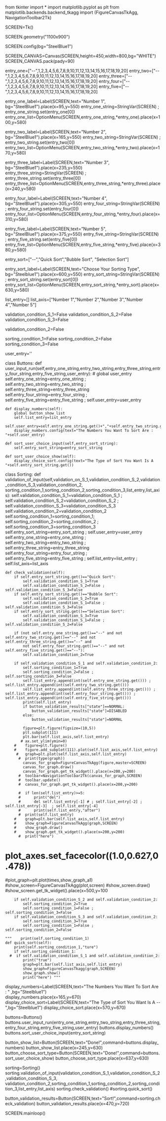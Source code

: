 from tkinter import *
import matplotlib.pyplot as plt
from matplotlib.backends.backend_tkagg import (FigureCanvasTkAgg, NavigationToolbar2Tk)

SCREEN=Tk()

SCREEN.geometry("1100x900")

SCREEN.config(bg="SteelBlue1")

SCREEN_CANVAS=Canvas(SCREEN,height=450,width=800,bg="WHITE")
SCREEN_CANVAS.pack(pady=90)

entry_one=["--",1,2,3,4,5,6,7,8,9,10,11,12,13,14,15,16,17,18,19,20]
entry_two=["--",1,2,3,4,5,6,7,8,9,10,11,12,13,14,15,16,17,18,19,20]
entry_three=["--",1,2,3,4,5,6,7,8,9,10,11,12,13,14,15,16,17,18,19,20]
entry_four=["--",1,2,3,4,5,6,7,8,9,10,11,12,13,14,15,16,17,18,19,20]
entry_five=["--",1,2,3,4,5,6,7,8,9,10,11,12,13,14,15,16,17,18,19,20]

entry_one_label=Label(SCREEN,text="Number 1", bg="SteelBlue1").place(x=95,y=550)
entry_one_string=StringVar(SCREEN) ; entry_one_string.set(entry_one[0])
entry_one_list=OptionMenu(SCREEN,entry_one_string,*entry_one).place(x=100,y=580)

entry_two_label=Label(SCREEN,text="Number 2", bg="SteelBlue1").place(x=165,y=550)
entry_two_string=StringVar(SCREEN) ; entry_two_string.set(entry_two[0])
entry_two_list=OptionMenu(SCREEN,entry_two_string,*entry_two).place(x=170,y=580)

entry_three_label=Label(SCREEN,text="Number 3", bg="SteelBlue1").place(x=235,y=550)
entry_three_string=StringVar(SCREEN) ; entry_three_string.set(entry_three[0])
entry_three_list=OptionMenu(SCREEN,entry_three_string,*entry_three).place(x=240,y=580)

entry_four_label=Label(SCREEN,text="Number 4", bg="SteelBlue1").place(x=305,y=550)
entry_four_string=StringVar(SCREEN) ; entry_four_string.set(entry_four[0])
entry_four_list=OptionMenu(SCREEN,entry_four_string,*entry_four).place(x=310,y=580)
                      
entry_five_label=Label(SCREEN,text="Number 5", bg="SteelBlue1").place(x=375,y=550)
entry_five_string=StringVar(SCREEN) ; entry_five_string.set(entry_five[0])
entry_five_list=OptionMenu(SCREEN,entry_five_string,*entry_five).place(x=380,y=580)

entry_sort=["--","Quick Sort","Bubble Sort", "Selection Sort"]

entry_sort_label=Label(SCREEN,text="Choose Your Sorting Type", bg="Steelblue1").place(x=600,y=550)
entry_sort_string=StringVar(SCREEN) ; entry_sort_string.set(entry_sort[0])
entry_sort_list=OptionMenu(SCREEN,entry_sort_string,*entry_sort).place(x=630,y=580)

list_entry=[]
list_axis=["Number 1","Number 2","Number 3","Number 4","Number 5"]

validation_condition_S_1=False
validation_condition_S_2=False
validation_condition_S_3=False

validation_condition_2=False

sorting_condition_1=False
sorting_condition_2=False
sorting_condition_3=False

user_entry=''

class Buttons:
    def user_input_run(self,entry_one_string,entry_two_string,entry_three_string,entry_four_string,entry_five_string,user_entry):
       # global user_entry
        self.entry_one_string=entry_one_string ; self.entry_two_string=entry_two_string ; self.entry_three_string=entry_three_string 
        self.entry_four_string=entry_four_string ; self.entry_five_string=entry_five_string ; self.user_entry=user_entry

    def display_numbers(self):
        global button_show_list
        self.list_entry=list_entry
        self.user_entry=self.entry_one_string.get()+","+self.entry_two_string.get()+","+self.entry_three_string.get()+","+self.entry_four_string.get()+","+self.entry_five_string.get() 
        display_numbers.config(text="The Numbers You Want To Sort Are : "+self.user_entry)
    
    def sort_user_choice_input(self,entry_sort_string):
        self.entry_sort_string=entry_sort_string
        
    def sort_user_choice_show(self):
        display_choice_sort.config(text="The Type of Sort You Want Is A "+self.entry_sort_string.get())
        
class Sorting:
    def validation_of_input(self,validation_on_S_1,validation_condition_S_2,validation_condition_S_3,validation_condition_2,
                            sorting_condition_1,sorting_condition_2,sorting_condition_3,list_entry,list_axis):
        self.validation_condition_S_1=validation_condition_S_1 ; self.validation_condition_S_2=validation_condition_S_2 ; self.validation_condition_S_3=validation_condition_S_3
        self.validation_condition_2=validation_condition_2
        self.sorting_condition_1=sorting_condition_1; self.sorting_condition_2=sorting_condition_2 ; self.sorting_condition_3=sorting_condition_3
        self.entry_sort_string=entry_sort_string ; self.user_entry=user_entry
        self.entry_one_string=entry_one_string ; self.entry_two_string=entry_two_string ; self.entry_three_string=entry_three_string 
        self.entry_four_string=entry_four_string ; self.entry_five_string=entry_five_string ; self.list_entry=list_entry ; self.list_axis=list_axis
        
    def check_validation(self):
        if self.entry_sort_string.get()=="Quick Sort":
            self.validation_condition_S_1=True   
            self.validation_condition_S_2=False ; self.validation_condition_S_3=False
        if self.entry_sort_string.get()=="Bubble Sort":
            self.validation_condition_S_2=True 
            self.validation_condition_S_1=False ; self.validation_condition_S_3=False
        if self.entry_sort_string.get()=="Selection Sort":
            self.validation_condition_S_3=True
            self.validation_condition_S_1=False ; self.validation_condition_S_2=False
            
        if (not self.entry_one_string.get()=="--" and not self.entry_two_string.get()=="--" and not self.entry_three_string.get()=="--" and 
            not self.entry_four_string.get()=="--" and not self.entry_five_string.get()=="--"):
            self.validation_condition_2=True
            
        if self.validation_condition_S_1 and self.validation_condition_2:
            self.sorting_condition_1=True
            self.sorting_condition_2=False ; self.sorting_condition_3=False
            self.list_entry.append(int(self.entry_one_string.get())) ; self.list_entry.append(int(self.entry_two_string.get()))
            self.list_entry.append(int(self.entry_three_string.get())) ; self.list_entry.append(int(self.entry_four_string.get())) ; self.list_entry.append(int(self.entry_five_string.get()))
            print(self.list_entry)
            if button_validation_results["state"]==NORMAL:
                button_validation_results["state"]=DISABLED
            else:
                button_validation_results["state"]=NORMAL
            
            figure=plt.figure(figsize=(10,5))
            plt.subplot(111)
            plt.bar(self.list_axis,self.list_entry)
           # ax.set_ylim(ymin=0)
        #    figure=plt.figure()
        #    figure.add_subplot(111).plot(self.list_axis,self.list_entry)
         #   graph=plt.plot(self.list_axis,self.list_entry)   
          #  print(type(graph))
            canvas_for_graph=FigureCanvasTkAgg(figure,master=SCREEN)
            canvas_for_graph.draw()
            canvas_for_graph.get_tk_widget().place(x=200,y=200)
          #  toolbar=NavigationToolbar2Tk(canvas_for_graph,SCREEN)
          #  toolbar.update()
          #  canvas_for_graph.get_tk_widget().place(x=200,y=200)
            
          #  if len(self.list_entry)>=5:
          #      print("del")
          #      del self.list_entry[-1] # ; self.list_entry[-2] ; self.list_entry[-3]  ; self.list_entry[-4]   
          #      print(self.list_entry,"after")
          #  print(self.list_entry)
        #    graph=plt.bar(self.list_axis,self.list_entry)
        #    show_graph=FigureCanvasTkAgg(graph,SCREEN)
        #    show_graph.draw()
        #    show_graph.get_tk_widget().place(x=200,y=200)
          #  print("here")
            
            
#            plot_axes.set_facecolor((1.0,0.627,0.478))
#plot_graph=plt.plot(times,show_graph_a1)
#show_screen=FigureCanvasTkAgg(plot,screen)
#show_screen.draw()
#show_screen.get_tk_widget().place(x=500,y=100
            
        if self.validation_condition_S_2 and self.validation_condition_2:
            self.sorting_condition_2=True 
            self.sorting_condition_1=False ; self.sorting_condition_3=False
        if self.validation_condition_S_3 and self.validation_condition_2:
            self.sorting_condition_3=True
            self.sorting_condition_1=False ; self.sorting_condition_2=False
            
    """    print(self.sorting_condition_1)
    def quick_sort(self):
        print(self.sorting_condition_1,"ture")
        if self.sorting_condition_1:
      #  if self.validation_condition_S_1 and self.validation_condition_2:
            print("true")
            graph=plt.bar(self.list_axis,self.list_entry)
            show_graph=FigureCanvasTkagg(graph,SCREEN)
            show_graph.show()
            print("here") """
          
display_numbers=Label(SCREEN,text="The Numbers You Want To Sort Are : " ,bg="Steelblue1")  
display_numbers.place(x=165,y=670)
display_choice_sort=Label(SCREEN,text="The Type of Sort You Want Is A -- ",bg="Steelblue1")
display_choice_sort.place(x=570,y=670)

buttons=Buttons()
buttons.user_input_run(entry_one_string,entry_two_string,entry_three_string,entry_four_string,entry_five_string,user_entry)
buttons.display_numbers()
buttons.sort_user_choice_input(entry_sort_string)

button_show_list=Button(SCREEN,text="Done!",command=buttons.display_numbers)
button_show_list.place(x=245,y=630) 
button_choose_sort_type=Button(SCREEN,text="Done!",command=buttons.sort_user_choice_show)
button_choose_sort_type.place(x=637,y=630)

sorting=Sorting()
sorting.validation_of_input(validation_condition_S_1,validation_condition_S_2,validation_condition_S_3,
                            validation_condition_2,sorting_condition_1,sorting_condition_2,sorting_condition_3,list_entry,list_axis)
sorting.check_validation()
#sorting.quick_sort()

button_validation_results=Button(SCREEN,text="Sort!",command=sorting.check_validation)
button_validation_results.place(x=470,y=720)

SCREEN.mainloop()
